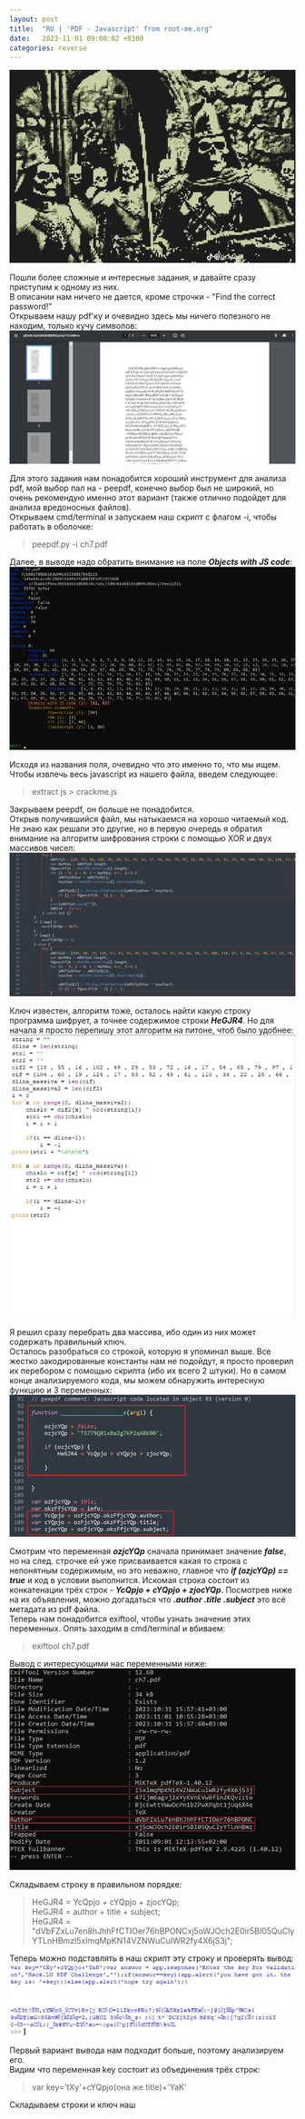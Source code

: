 ```yaml
---
layout: post
title:  "RU | 'PDF - Javascript' from root-me.org"
date:   2023-11-01 09:00:02 +0300
categories: reverse
---
```

![Zero](/assets/pdfjs_0.jpg)

Пошли более сложные и интересные задания, и давайте сразу приступим к одному из них.  
В описании нам ничего не дается, кроме строчки - "Find the correct password!"  
Открываем нашу pdf'ку и очевидно здесь мы ничего полезного не находим, только кучу символов:  
![First](/assets/pdfjs_1.jpg)

Для этого задания нам понадобится хороший инструмент для анализа pdf, мой выбор пал на - peepdf, конечно выбор был не широкий, но очень рекомендую именно этот вариант (также отлично подойдет для анализа вредоносных файлов).  
Открываем cmd/terminal и запускаем наш скрипт с флагом -i, чтобы работать в оболочке:

>peepdf.py -i ch7.pdf

Далее, в выводе надо обратить внимание на поле ***Objects with JS code***:
![Second](/assets/pdfjs_2.jpg)

Исходя из названия поля, очевидно что это именно то, что мы ищем.  
Чтобы извлечь весь javascript из нашего файла, введем следующее:

>extract js > crackme.js

Закрываем peepdf, он больше не понадобится.  
Открыв получившийся файл, мы натыкаемся на хорошо читаемый код. Не знаю как решали это другие, но в первую очередь я обратил внимание на алгоритм шифрования строки с помощью XOR и двух массивов чисел:
![Third](/assets/pdfjs_3.jpg)

Ключ известен, алгоритм тоже, осталось найти какую строку программа шифрует, а точнее содержимое строки ***HeGJR4***. Но для начала я просто перепишу этот алгоритм на питоне, чтоб было удобнее:  
![4](/assets/pdfjs_4.jpg)

Я решил сразу перебрать два массива, ибо один из них может содержать правильный ключ.  
Осталось разобраться со строкой, которую я упоминал выше. Все жестко закодированные константы нам не подойдут, я просто проверил их перебором с помощью скрипта (ибо их всего 2 штуки). Но в самом конце анализируемого кода, мы можем обнаружить интересную функцию и 3 переменных:
![5](/assets/pdfjs_5.jpg)

Смотрим что переменная ***ozjcYQp*** сначала принимает значение ***false***, но на след. строчке ей уже присваивается какая то строка с непонятным содержимым, но это неважно, главное что ***if (ozjcYQp) == true*** и код в условии выполнится. Искомая строка состоит из конкатенации трёх строк - ***YcQpjo + cYQpjo + zjocYQp***. Посмотрев ниже на их объявления, можно догадаться что ***.author .title .subject*** это всё метадата из pdf файла.  
Теперь нам понадобится exiftool, чтобы узнать значение этих переменных. Опять заходим в cmd/terminal и вбиваем:

> exiftool ch7.pdf

Вывод с интересующими нас переменными ниже:
![6](/assets/pdfjs_6.jpg)

Складываем строку в правильном порядке:

>HeGJR4 = YcQpjo + cYQpjo + zjocYQp;  
HeGJR4 = author + title + subject;  
HeGJR4 = "dVbFZxLu7en8hJhhFfCTIOer76hBPONCxj5oWJOch2E0ir5BI05QuClyYTLnHBmzI5xlmqMpKN14VZNWuCulWR2fy4X6jS3j";

Теперь можно подставлять в наш скрипт эту строку и проверять вывод:
![7](/assets/pdfjs_7.jpg)

Первый вариант вывода нам подходит больше, поэтому анализируем его.  
Видим что переменная key состоит из объединения трёх строк:

> var key='tXy'+cYQpjo(она же title)+'YaK'

Складываем строки и ключ наш
